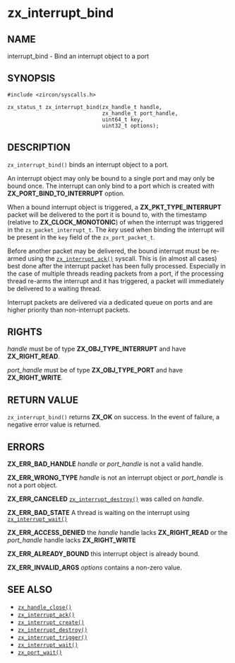 # zx_interrupt_bind

## NAME

<!-- Updated by update-docs-from-abigen, do not edit. -->

interrupt_bind - Bind an interrupt object to a port

## SYNOPSIS

<!-- Updated by update-docs-from-abigen, do not edit. -->

```
#include <zircon/syscalls.h>

zx_status_t zx_interrupt_bind(zx_handle_t handle,
                              zx_handle_t port_handle,
                              uint64_t key,
                              uint32_t options);
```

## DESCRIPTION

`zx_interrupt_bind()` binds an interrupt object to a port.

An interrupt object may only be bound to a single port and may only be bound once.
The interrupt can only bind to a port which is created with **ZX_PORT_BIND_TO_INTERRUPT**
option.

When a bound interrupt object is triggered, a **ZX_PKT_TYPE_INTERRUPT** packet will
be delivered to the port it is bound to, with the timestamp (relative to **ZX_CLOCK_MONOTONIC**)
of when the interrupt was triggered in the `zx_packet_interrupt_t`.  The *key* used
when binding the interrupt will be present in the `key` field of the `zx_port_packet_t`.

Before another packet may be delivered, the bound interrupt must be re-armed using the
[`zx_interrupt_ack()`] syscall.  This is (in almost all cases) best done after the interrupt
packet has been fully processed.  Especially in the case of multiple threads reading
packets from a port, if the processing thread re-arms the interrupt and it has triggered,
a packet will immediately be delivered to a waiting thread.

Interrupt packets are delivered via a dedicated queue on ports and are higher priority
than non-interrupt packets.

## RIGHTS

<!-- Updated by update-docs-from-abigen, do not edit. -->

*handle* must be of type **ZX_OBJ_TYPE_INTERRUPT** and have **ZX_RIGHT_READ**.

*port_handle* must be of type **ZX_OBJ_TYPE_PORT** and have **ZX_RIGHT_WRITE**.

## RETURN VALUE

`zx_interrupt_bind()` returns **ZX_OK** on success. In the event
of failure, a negative error value is returned.

## ERRORS

**ZX_ERR_BAD_HANDLE** *handle* or *port_handle* is not a valid handle.

**ZX_ERR_WRONG_TYPE** *handle* is not an interrupt object or *port_handle* is not a port object.

**ZX_ERR_CANCELED**  [`zx_interrupt_destroy()`] was called on *handle*.

**ZX_ERR_BAD_STATE**  A thread is waiting on the interrupt using [`zx_interrupt_wait()`]

**ZX_ERR_ACCESS_DENIED** the *handle* handle lacks **ZX_RIGHT_READ** or the *port_handle* handle
lacks **ZX_RIGHT_WRITE**

**ZX_ERR_ALREADY_BOUND** this interrupt object is already bound.

**ZX_ERR_INVALID_ARGS** *options* contains a non-zero value.

## SEE ALSO

 - [`zx_handle_close()`]
 - [`zx_interrupt_ack()`]
 - [`zx_interrupt_create()`]
 - [`zx_interrupt_destroy()`]
 - [`zx_interrupt_trigger()`]
 - [`zx_interrupt_wait()`]
 - [`zx_port_wait()`]

<!-- References updated by update-docs-from-abigen, do not edit. -->

[`zx_handle_close()`]: handle_close.md
[`zx_interrupt_ack()`]: interrupt_ack.md
[`zx_interrupt_create()`]: interrupt_create.md
[`zx_interrupt_destroy()`]: interrupt_destroy.md
[`zx_interrupt_trigger()`]: interrupt_trigger.md
[`zx_interrupt_wait()`]: interrupt_wait.md
[`zx_port_wait()`]: port_wait.md
